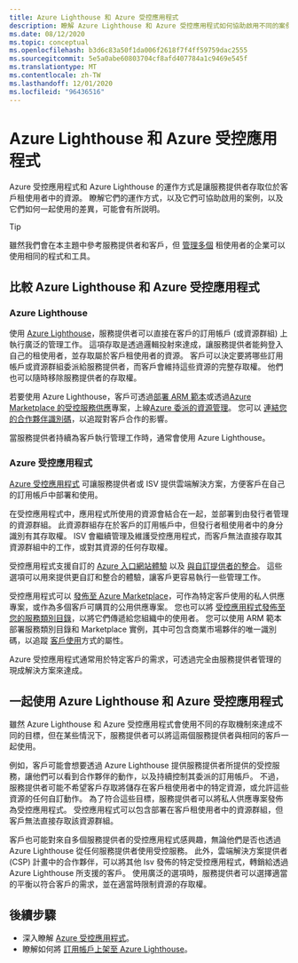 ```yaml
---
title: Azure Lighthouse 和 Azure 受控應用程式
description: 瞭解 Azure Lighthouse 和 Azure 受控應用程式如何協助啟用不同的案例，以及如何搭配使用它們。
ms.date: 08/12/2020
ms.topic: conceptual
ms.openlocfilehash: b3d6c83a50f1da006f2618f7f4ff59759dac2555
ms.sourcegitcommit: 5e5a0abe60803704cf8afd407784a1c9469e545f
ms.translationtype: MT
ms.contentlocale: zh-TW
ms.lasthandoff: 12/01/2020
ms.locfileid: "96436516"
---
```

# <a name="azure-lighthouse-and-azure-managed-applications"></a>Azure Lighthouse 和 Azure 受控應用程式

Azure 受控應用程式和 Azure Lighthouse 的運作方式是讓服務提供者存取位於客戶租使用者中的資源。 瞭解它們的運作方式，以及它們可協助啟用的案例，以及它們如何一起使用的差異，可能會有所説明。

> [!TIP]
> 雖然我們會在本主題中參考服務提供者和客戶，但 [管理多個](enterprise.md) 租使用者的企業可以使用相同的程式和工具。

## <a name="comparing-azure-lighthouse-and-azure-managed-applications"></a>比較 Azure Lighthouse 和 Azure 受控應用程式

### <a name="azure-lighthouse"></a>Azure Lighthouse

使用 [Azure Lighthouse](../overview.md)，服務提供者可以直接在客戶的訂用帳戶 (或資源群組) 上執行廣泛的管理工作。 這項存取是透過邏輯投射來達成，讓服務提供者能夠登入自己的租使用者，並存取屬於客戶租使用者的資源。 客戶可以決定要將哪些訂用帳戶或資源群組委派給服務提供者，而客戶會維持這些資源的完整存取權。 他們也可以隨時移除服務提供者的存取權。

若要使用 Azure Lighthouse，客戶可透過[部署 ARM 範本](../how-to/onboard-customer.md)或透過[Azure Marketplace 的受控服務供應](managed-services-offers.md)專案，上線[Azure 委派的資源管理](azure-delegated-resource-management.md)。 您可以 [連結您的合作夥伴識別碼](../how-to/partner-earned-credit.md)，以追蹤對客戶合作的影響。

當服務提供者持續為客戶執行管理工作時，通常會使用 Azure Lighthouse。

### <a name="azure-managed-applications"></a>Azure 受控應用程式

[Azure 受控應用程式](../../azure-resource-manager/managed-applications/overview.md) 可讓服務提供者或 ISV 提供雲端解決方案，方便客戶在自己的訂用帳戶中部署和使用。

在受控應用程式中，應用程式所使用的資源會結合在一起，並部署到由發行者管理的資源群組。 此資源群組存在於客戶的訂用帳戶中，但發行者租使用者中的身分識別有其存取權。 ISV 會繼續管理及維護受控應用程式，而客戶無法直接存取其資源群組中的工作，或對其資源的任何存取權。

受控應用程式支援自訂的 [Azure 入口網站體驗](../../azure-resource-manager/managed-applications/concepts-view-definition.md) 以及 [與自訂提供者的整合](../../azure-resource-manager/managed-applications/tutorial-create-managed-app-with-custom-provider.md)。 這些選項可以用來提供更自訂和整合的體驗，讓客戶更容易執行一些管理工作。

受控應用程式可以 [發佈至 Azure Marketplace](../../marketplace/create-new-azure-apps-offer.md)，可作為特定客戶使用的私人供應專案，或作為多個客戶可購買的公用供應專案。 您也可以將 [受控應用程式發佈至您的服務類別目錄](../../azure-resource-manager/managed-applications/publish-service-catalog-app.md)，以將它們傳遞給您組織中的使用者。 您可以使用 ARM 範本部署服務類別目錄和 Marketplace 實例，其中可包含商業市場夥伴的唯一識別碼，以追蹤 [客戶使用](../../marketplace/azure-partner-customer-usage-attribution.md)方式的屬性。

Azure 受控應用程式通常用於特定客戶的需求，可透過完全由服務提供者管理的現成解決方案來達成。

## <a name="using-azure-lighthouse-and-azure-managed-applications-together"></a>一起使用 Azure Lighthouse 和 Azure 受控應用程式

雖然 Azure Lighthouse 和 Azure 受控應用程式會使用不同的存取機制來達成不同的目標，但在某些情況下，服務提供者可以將這兩個服務提供者與相同的客戶一起使用。

例如，客戶可能會想要透過 Azure Lighthouse 提供服務提供者所提供的受控服務，讓他們可以看到合作夥伴的動作，以及持續控制其委派的訂用帳戶。 不過，服務提供者可能不希望客戶存取將儲存在客戶租使用者中的特定資源，或允許這些資源的任何自訂動作。 為了符合這些目標，服務提供者可以將私人供應專案發佈為受控應用程式。 受控應用程式可以包含部署在客戶租使用者中的資源群組，但客戶無法直接存取該資源群組。

客戶也可能對來自多個服務提供者的受控應用程式感興趣，無論他們是否也透過 Azure Lighthouse 從任何服務提供者使用受控服務。 此外，雲端解決方案提供者 (CSP) 計畫中的合作夥伴，可以將其他 Isv 發佈的特定受控應用程式，轉銷給透過 Azure Lighthouse 所支援的客戶。 使用廣泛的選項時，服務提供者可以選擇適當的平衡以符合客戶的需求，並在適當時限制資源的存取權。

## <a name="next-steps"></a>後續步驟

- 深入瞭解 [Azure 受控應用程式](../../azure-resource-manager/managed-applications/overview.md)。
- 瞭解如何將 [訂用帳戶上架至 Azure Lighthouse](../how-to/onboard-customer.md)。